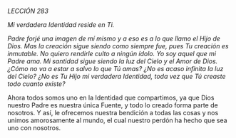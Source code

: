 *LECCIÓN 283*

*Mi verdadera Identidad reside en Ti.*

_Padre forjé una imagen de mí mismo y a eso es a lo que llamo el Hijo de Dios. Mas la creación sigue siendo como siempre fue, pues Tu creación es inmutable. No quiero rendirle culto a ningún ídolo. Yo soy aquel que mi Padre ama. Mi santidad sigue siendo la luz del Cielo y el Amor de Dios. ¿Cómo no va a estar a salvo lo que Tú amas? ¿No es acaso infinita la luz del Cielo? ¿No es Tu Hijo mi verdadera Identidad, toda vez que Tú creaste todo cuanto existe?_

Ahora todos somos uno en la Identidad que compartimos, ya que Dios nuestro Padre es nuestra única Fuente, y todo lo creado forma parte de nosotros. Y así, le ofrecemos nuestra bendición a todas las cosas y nos unimos amorosamente al mundo, el cual nuestro perdón ha hecho que sea uno con nosotros.